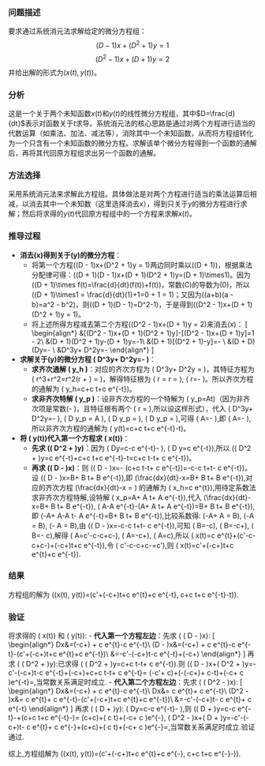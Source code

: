 ### 问题描述
要求通过系统消元法求解给定的微分方程组：
$$(D - 1)x + (D^2 + 1)y = 1$$
$$(D^2 - 1)x + (D + 1)y = 2$$
并给出解的形式为$(x(t), y(t))$。

### 分析
这是一个关于两个未知函数$x(t)$和$y(t)$的线性微分方程组，其中$D=\frac{d}{dt}$表示对函数关于$t$求导。系统消元法的核心思路是通过对两个方程进行适当的代数运算（如乘法、加法、减法等），消除其中一个未知函数，从而将方程组转化为一个只含有一个未知函数的微分方程。求解该单个微分方程得到一个函数的通解后，再将其代回原方程组求出另一个函数的通解。

### 方法选择
采用系统消元法来求解此方程组。具体做法是对两个方程进行适当的乘法运算后相减，以消去其中一个未知数（这里选择消去$x$），得到只关于$y$的微分方程进行求解；然后将求得的$y(t)$代回原方程组中的一个方程来求解$x(t)$。

### 推导过程
- **消去\(x\)得到关于\(y\)的微分方程**：
    - 将第一个方程\((D - 1)x+(D^2 + 1)y = 1\)两边同时乘以\((D + 1)\)，根据乘法分配律可得：\((D + 1)(D - 1)x+(D + 1)(D^2 + 1)y=(D + 1)\times1\)。因为\((D + 1)\times f(t)=\frac{d}{dt}(f(t))+f(t)\)，常数\(C\)的导数为\(0\)，所以\((D + 1)\times1 = \frac{d}{dt}(1)+1=0 + 1 = 1\)；又因为\((a+b)(a - b)=a^2 - b^2\)，则\((D + 1)(D - 1)=D^2-1\)，于是得到\((D^2 - 1)x+(D + 1)(D^2 + 1)y = 1\)。
    - 将上述所得方程减去第二个方程\((D^2 - 1)x+(D + 1)y = 2\)来消去\(x\)：
\[
\begin{align*}
&[(D^2 - 1)x+(D + 1)(D^2 + 1)y]-[(D^2 - 1)x+(D + 1)y]=1 - 2\\
&(D + 1)(D^2 + 1)y-(D + 1)y=-1\\
&(D + 1)[(D^2 + 1)-y]=- \\
&(D + D)(Dy=- \\
&D^3y+ D^2y=- 
\end{align*}
\] 
- **求解关于\(y\)的微分方程 \( D^3y+ D^2y=- \)**：
    - **求齐次通解 \( y_h \)**：对应的齐次方程为 \( D^3y+ D^2y = \)，其特征方程为 \( r^3+r^2=r^2(r + ) = \)，解得特征根为 \( r = r = \), \( r=- \)。所以齐次方程的通解为 \( y_h=c+c t+c e^{-t}\)。 
    - **求非齐次特解 \( y_p \)**：设非齐次方程的一个特解为 \( y_p=At\)（因为非齐次项是常数\(- \)，且特征根有两个 \( r = \),所以设这样形式），代入 \( D^3y+ D^2y=- \), \( D y_p = A \), \( D y_p = \), \( D y_p = \),可得 \( A=- \),即 \( A=- \),所以非齐次方程的通解为 \( y(t)=c+c t+c e^{-t}-t\)。 
- **将 \( y(t)\)代入第一个方程求 \( x(t)\)**： 
    - **先求 \(( D^2 + )y\)**：因为 \( Dy=c-c e^{-t}- \), \( D y=c e^{-t}\),所以 \(( D^2 + )y=c e^{-t}+c+c t+c e^{-t}-t=c+c t-t+ c e^{-t}\)。 
    - **再求 \(( D - )x\)**：则 \(( D - )x=- (c+c t-t+ c e^{-t})=-c-c t+t- c e^{-t}\)。设 \(( D - )x=B+ B t+ B e^{-t}\),即 \(\frac{dx}{dt}-x=B+ B t+ B e^{-t}\),对应的齐次方程 \(\frac{dx}{dt}-x = \) 的通解为 \( x_h=c e^{t}\),用待定系数法求非齐次方程特解,设特解 \( x_p=A+ A t+ A e^{-t}\),代入 \(\frac{dx}{dt}-x=B+ B t+ B e^{-t}\), \( A-A e^{-t}-(A+ A t+ A e^{-t})=B+ B t+ B e^{-t}\),即 \(-A+ A-A t- A e^{-t}=B+ B t+ B e^{-t}\),比较系数得: \(-A+ A = B\), \(-A = B\), \(- A = B\),由 \(( D - )x=-c-c t+t- c e^{-t}\),可知 \( B=-c\), \( B=-c+\), \( B=- c\),解得 \( A=c'-c-c+c-\), \( A=-c+\), \( A=c\),所以 \( x(t)=c e^{t}+(c'-c-c+c-)+(-c+)t+c e^{-t}\),令 \( c'-c-c+c-=c'\),则 \( x(t)=c'+(-c+)t+c e^{t}+c e^{-t}\). 

### 结果
方程组的解为 \((x(t), y(t))=(c'+(-c+)t+c e^{t}+c e^{-t}, c+c t+c e^{-t}-t)\). 

### 验证 
将求得的 \( x(t)\) 和 \( y(t)\): 
    - **代入第一个方程左边**：先求 \( ( D - )x\): 
\[ 
\begin{align*} 
Dx&=(-c+) + c e^{t}-c e^{-t}\\ 
(D - )x&=(-c+) + c e^{t}-c e^{-t}-(c'+(-c+)t+c e^{t}+c e^{-t})\\ 
&=-c'-(-c+)t-c e^{-t}+(-c+) 
\end{align*} 
\] 
再求 \( ( D^2 + )y\):已求得 \( ( D^2 + )y=c+c t-t+ c e^{-t}\).则 \(( D - )x+( D^2 + )y=-c'-(-c+)t-c e^{-t}+(-c+)+c+c t-t+ c e^{-t}= (-c'+ c)+(-(-c+)+ c-t)+(-c+ c )e^{-t}=,当常数关系满足时成立. 
    - **代入第二个方程左边**：先求 \( ( D^2 - )x\): 
\[ 
\begin{align*} 
Dx&=(-c+) + c e^{t}-c e^{-t}\\ 
Dx&= c e^{t}+ c e^{-t}\\ 
(D^2 - )x&= c e^{t}+ c e^{-t}-(c'+(-c+)t+c e^{t}+c e^{-t})\\ 
&=-c'-(-c+)t- c e^{t}+ c e^{-t} 
\end{align*} 
\] 
再求 \( ( D + )y\): \( Dy=c-c e^{-t}- \),则 \(( D + )y=c-c e^{-t}-+(c+c t+c e^{-t}-)= (c+c)+( c t)+(-c+ c )e^{-}, ( D^2 - )x+( D + )y=-c'-(-c+)t- c e^{t}+ c e^{-}+(c+c)+( c t)+(-c+ c )e^{-}=,当常数关系满足时成立.验证通过. 

综上,方程组解为 \((x(t), y(t))=(c'+(-c+)t+c e^{t}+c e^{-}, c+c t+c e^{-}-)\).  